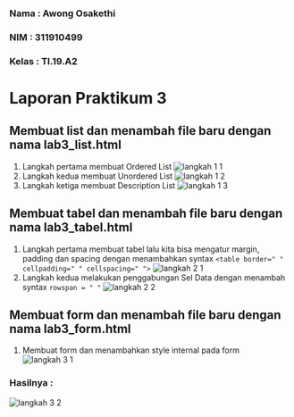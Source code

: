 ### Nama  : Awong Osakethi
### NIM   : 311910499
### Kelas : TI.19.A2

# Laporan Praktikum 3

## Membuat list dan menambah file baru dengan nama lab3_list.html
1.	Langkah pertama membuat Ordered List 
![langkah 1 1](https://user-images.githubusercontent.com/56240483/114339946-a4ec4980-9b80-11eb-91a4-75a16d8649a0.png)
2.	Langkah kedua membuat Unordered List
![langkah 1 2](https://user-images.githubusercontent.com/56240483/114339953-a87fd080-9b80-11eb-83b4-0d3263fe5da2.png)
3.	Langkah ketiga membuat Description List
![langkah 1 3](https://user-images.githubusercontent.com/56240483/114339961-ab7ac100-9b80-11eb-8c8c-f444dc00b53e.png)

## Membuat tabel dan menambah file baru dengan nama lab3_tabel.html
1.	Langkah pertama membuat tabel lalu kita bisa mengatur margin, padding dan spacing dengan menambahkan syntax  ``<table border=" " cellpadding=" " cellspacing=" ">``
![langkah 2 1](https://user-images.githubusercontent.com/56240483/114339966-ad448480-9b80-11eb-9a2a-a92cb0ec2e65.png)
2.	Langkah kedua melakukan penggabungan Sel Data dengan menambah syntax ``rowspan = " "``
![langkah 2 2](https://user-images.githubusercontent.com/56240483/114339970-b0d80b80-9b80-11eb-8606-8fbd2237d606.png)

## Membuat form dan menambah file baru dengan nama lab3_form.html
1.  Membuat form dan menambahkan style internal pada form
![langkah 3 1](https://user-images.githubusercontent.com/56240483/114339976-b5042900-9b80-11eb-96e4-16e818c1a150.png)
### Hasilnya :
![langkah 3 2](https://user-images.githubusercontent.com/56240483/114339988-ba617380-9b80-11eb-9c7f-755ab7e097ec.png)

